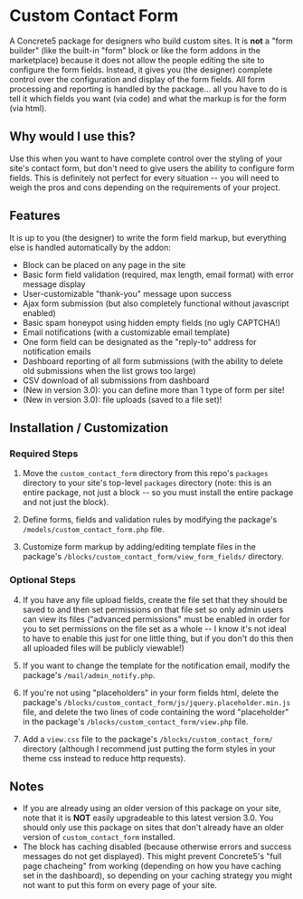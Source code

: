 # Custom Contact Form

A Concrete5 package for designers who build custom sites. It is **not** a "form builder" (like the built-in "form" block or like the form addons in the marketplace) because it does not allow the people editing the site to configure the form fields. Instead, it gives you (the designer) complete control over the configuration and display of the form fields. All form processing and reporting is handled by the package... all you have to do is tell it which fields you want (via code) and what the markup is for the form (via html).

## Why would I use this?
Use this when you want to have complete control over the styling of your site's contact form, but don't need to give users the ability to configure form fields. This is definitely not perfect for every situation -- you will need to weigh the pros and cons depending on the requirements of your project.

## Features
It is up to you (the designer) to write the form field markup, but everything else is handled automatically by the addon:

* Block can be placed on any page in the site
* Basic form field validation (required, max length, email format) with error message display
* User-customizable "thank-you" message upon success
* Ajax form submission (but also completely functional without javascript enabled)
* Basic spam honeypot using hidden empty fields (no ugly CAPTCHA!)
* Email notifications (with a customizable email template)
* One form field can be designated as the "reply-to" address for notification emails
* Dashboard reporting of all form submissions (with the ability to delete old submissions when the list grows too large)
* CSV download of all submissions from dashboard
* (New in version 3.0): you can define more than 1 type of form per site!
* (New in version 3.0): file uploads (saved to a file set)!

## Installation / Customization

### Required Steps
1. Move the `custom_contact_form` directory from this repo's `packages` directory
   to your site's top-level `packages` directory (note: this is an entire package,
   not just a block -- so you must install the entire package and not just the block).

2. Define forms, fields and validation rules by modifying the package's `/models/custom_contact_form.php` file.

3. Customize form markup by adding/editing template files in the package's `/blocks/custom_contact_form/view_form_fields/` directory.

### Optional Steps
4. If you have any file upload fields, create the file set that they should be saved to
  and then set permissions on that file set so only admin users can view its files
  ("advanced permissions" must be enabled in order for you to set permissions on the file set
  as a whole -- I know it's not ideal to have to enable this just for one little thing,
  but if you don't do this then all uploaded files will be publicly viewable!)

5. If you want to change the template for the notification email, modify the package's `/mail/admin_notify.php`.

6. If you're not using "placeholders" in your form fields html,
  delete the package's `/blocks/custom_contact_form/js/jquery.placeholder.min.js` file,
  and delete the two lines of code containing the word "placeholder"
  in the package's `/blocks/custom_contact_form/view.php` file.

7. Add a `view.css` file to the package's `/blocks/custom_contact_form/` directory
  (although I recommend just putting the form styles in your theme css instead to reduce http requests).

## Notes
* If you are already using an older version of this package on your site,
  note that it is **NOT** easily upgradeable to this latest version 3.0.
  You should only use this package on sites that don't already have
  an older version of `custom_contact_form` installed.
* The block has caching disabled (because otherwise errors and success messages
  do not get displayed). This might prevent Concrete5's "full page chacheing"
  from working (depending on how you have caching set in the dashboard),
  so depending on your caching strategy you might not want to put this form
 on every page of your site.
